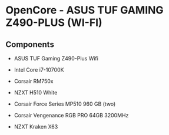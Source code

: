 # OpenCore - ASUS TUF GAMING Z490-PLUS (WI-FI)

## Components

* ASUS TUF Gaming Z490-Plus Wifi
* Intel Core i7-10700K

* Corsair RM750x
* NZXT H510 White
* Corsair Force Series MP510 960 GB (two)
* Corsair Vengenance RGB PRO 64GB 3200MHz
* NZXT Kraken X63

